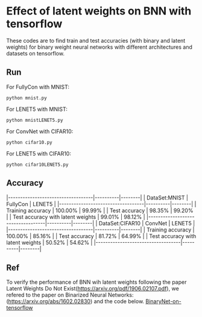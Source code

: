 # Effect of latent weights on BNN with tensorflow
These codes are to find train and test accuracies (with binary and latent weights) for binary weight neural networks with different architectures and datasets on tensorflow.

## Run
For FullyCon with MNIST:
```
python mnist.py
``` 
For LENET5 with MNIST:
```
python mnistLENET5.py
```
For ConvNet with CIFAR10:
```
python cifar10.py

```
For LENET5 with CIFAR10:
```
python cifar10LENET5.py

```
## Accuracy
|-----------------------------------|----------|--------|
| DataSet:MNIST                     | FullyCon | LENET5 |
|-----------------------------------|----------|--------|
| Training accuracy                 |  100.00% | 99.99% |
| Test accuracy                     |  98.35%  | 99.20% |
| Test accuracy with latent weights |  99.01%  | 98.12% |
|-----------------------------------|----------|--------|
| DataSet:CIFAR10                   | ConvNet  | LENET5 |
|-----------------------------------|----------|--------|
| Training accuracy                 |  100.00% | 85.16% |
| Test accuracy                     |  81.72%  | 64.99% |
| Test accuracy with latent weights |  50.52%  | 54.62% |
|-----------------------------------|----------|--------|



## Ref
To verify the performance of BNN wih latent weights following the paper Latent Weights Do Not Exist(https://arxiv.org/pdf/1906.02107.pdf), we refered to the paper on Binarized Neural Networks:(https://arxiv.org/abs/1602.02830) and the code below.
[BinaryNet-on-tensorflow](https://github.com/uranusx86/BinaryNet-on-tensorflow)
